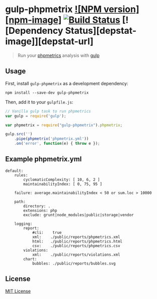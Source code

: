 # gulp-phpmetrix [![NPM version][npm-image]][npm-url] [![Build Status][travis-image]][travis-url] [![Dependency Status][depstat-image]][depstat-url]

> Run your [phpmetrics](https://github.com/Halleck45/PhpMetrics) analysis with [gulp](https://github.com/wearefractal/gulp)

## Usage

First, install `gulp-phpmetrix` as a development dependency:

```shell
npm install --save-dev gulp-phpmetrix
```

Then, add it to your `gulpfile.js`:

```javascript
// Vanilla gulp task to run phpmetrics
var gulp = require('gulp');

var phpmetrix = require("gulp-phpmetrix").phpmetrix;

gulp.src('')
    .pipe(phpmetrix('phpmetrix.yml'))
    .on('error', function(e) { throw e });

```
## Example phpmetrix.yml
```shell
default:
    rules:
        cyclomaticComplexity: [ 10, 6, 2 ]
        maintainabilityIndex: [ 0, 75, 95 ]

    failure: average.maintainabilityIndex < 50 or sum.loc > 10000

    path:
        directory: .
        extensions: php
        exclude: grunt|node_modules|public|storage|vendor

    logging:
        report:
            #cli:    true
            xml:    ./public/reports/phpmetrics.xml
            html:   ./public/reports/phpmetrics.html
            csv:    ./public/reports/phpmetrics.csv
        violations:
            xml:    ./public/reports/violations.xml
        chart:
            bubbles: ./public/reports/bubbles.svg

```
## License

[MIT License](http://en.wikipedia.org/wiki/MIT_License)

[npm-url]: https://npmjs.org/package/gulp-phpmetrix

[travis-url]: http://travis-ci.org/dcarrith/gulp-phpmetrix
[travis-image]: https://secure.travis-ci.org/dcarrith/gulp-phpmetrix.png?branch=master

